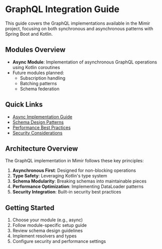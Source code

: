 # GraphQL Integration Guide

This guide covers the GraphQL implementations available in the Mimir project, focusing on both synchronous and asynchronous patterns with Spring Boot and Kotlin.

## Modules Overview

- **Async Module**: Implementation of asynchronous GraphQL operations using Kotlin coroutines
- Future modules planned:
  - Subscription handling
  - Batching patterns
  - Schema federation

## Quick Links

- [Async Implementation Guide](async.md)
- [Schema Design Patterns](schema-design.md)
- [Performance Best Practices](performance.md)
- [Security Considerations](security.md)

## Architecture Overview

The GraphQL implementation in Mimir follows these key principles:

1. **Asynchronous First**: Designed for non-blocking operations
2. **Type Safety**: Leveraging Kotlin's type system
3. **Schema Modularity**: Breaking schemas into maintainable pieces
4. **Performance Optimization**: Implementing DataLoader patterns
5. **Security Integration**: Built-in security best practices

## Getting Started

1. Choose your module (e.g., async)
2. Follow module-specific setup guide
3. Review schema design guidelines
4. Implement resolvers and types
5. Configure security and performance settings